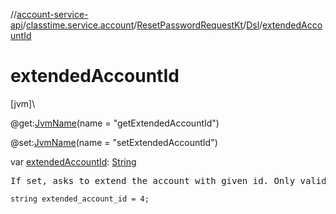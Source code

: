 //[account-service-api](../../../../index.md)/[classtime.service.account](../../index.md)/[ResetPasswordRequestKt](../index.md)/[Dsl](index.md)/[extendedAccountId](extended-account-id.md)

# extendedAccountId

[jvm]\

@get:[JvmName](https://kotlinlang.org/api/latest/jvm/stdlib/kotlin.jvm/-jvm-name/index.html)(name = &quot;getExtendedAccountId&quot;)

@set:[JvmName](https://kotlinlang.org/api/latest/jvm/stdlib/kotlin.jvm/-jvm-name/index.html)(name = &quot;setExtendedAccountId&quot;)

var [extendedAccountId](extended-account-id.md): [String](https://kotlinlang.org/api/latest/jvm/stdlib/kotlin/-string/index.html)

<pre>
If set, asks to extend the account with given id. Only valid for sign ups.
</pre>

<code>string extended_account_id = 4;</code>
